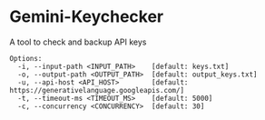 # Gemini-Keychecker

A tool to check and backup API keys
```
Options:
  -i, --input-path <INPUT_PATH>    [default: keys.txt]
  -o, --output-path <OUTPUT_PATH>  [default: output_keys.txt]
  -u, --api-host <API_HOST>        [default: https://generativelanguage.googleapis.com/]
  -t, --timeout-ms <TIMEOUT_MS>    [default: 5000]
  -c, --concurrency <CONCURRENCY>  [default: 30]
  ```